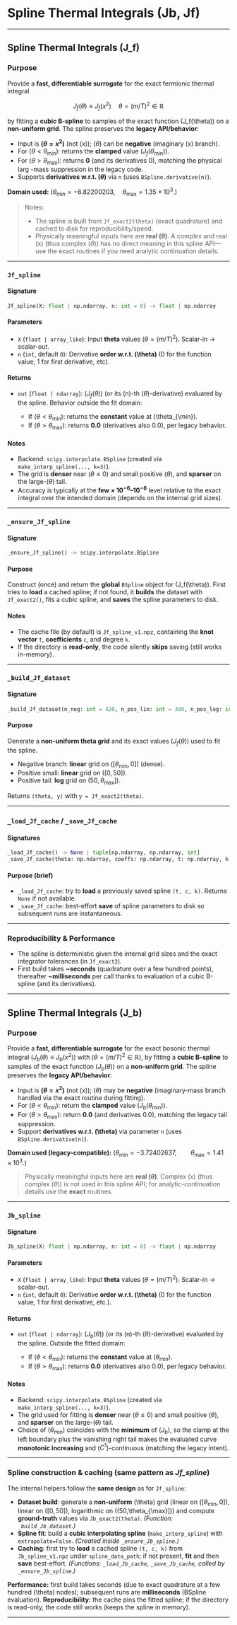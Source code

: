 # Spline Thermal Integrals (Jb, Jf)

---

## Spline Thermal Integrals (J_f)

### Purpose

Provide a **fast, differentiable surrogate** for the exact fermionic thermal integral

$$J_f(\theta)\equiv J_f\bigl(x^2\bigr)\quad \theta=(m/T)^2\in\mathbb{R}$$

by fitting a **cubic B-spline** to samples of the exact function (J_f(\theta)) on a **non-uniform grid**.
The spline preserves the **legacy API/behavior**:

* Input is **($\theta=x^2$)** (not (x)); ($\theta$) can be **negative** (imaginary (x) branch).
* For ($\theta < \theta_{\min}$): returns the **clamped** value ($J_f(\theta_{\min})$).
* For ($\theta > \theta_{\max}$): returns **0** (and its derivatives 0), matching the physical larg -mass suppression in the legacy code.
* Supports **derivatives w.r.t. ($\theta$)** via `n` (uses `BSpline.derivative(n)`).

**Domain used:**
($\theta_{\min} = -6.82200203,\quad \theta_{\max} = 1.35\times 10^3.$)

> Notes:
> * The spline is built from `Jf_exact2(theta)` (exact quadrature) and cached to disk for reproducibility/speed.
> * Physically meaningful inputs here are **real ($\theta$)**. A complex and real (x) (thus complex ($\theta$)) has no direct meaning in this spline API—use the exact routines if you need analytic continuation details.

---

### `Jf_spline`

#### Signature

```python
Jf_spline(X: float | np.ndarray, n: int = 0) -> float | np.ndarray
```

#### Parameters

* `X` (`float | array_like`): Input **theta** values ($\theta=(m/T)^2$). Scalar-in → scalar-out.
* `n` (`int`, default `0`): Derivative **order w.r.t. (\theta)** (0 for the function value, 1 for first derivative, etc).

#### Returns

* `out` (`float | ndarray`): ($J_f(\theta)$) (or its (n)-th ($\theta$)-derivative) evaluated by the spline.
  Behavior outside the fit domain:

  * If ($\theta < \theta_{\min}$): returns the **constant** value at (\theta_{\min}).
  * If ($\theta > \theta_{\max}$): returns **0.0** (derivatives also 0.0), per legacy behavior.

#### Notes

* Backend: `scipy.interpolate.BSpline` (created via `make_interp_spline(..., k=3)`).
* The grid is **denser** near ($\theta\le 0$) and small positive ($\theta$), and **sparser** on the large-($\theta$) tail.
* Accuracy is typically at the **few × $10^{-6}–10^{-8}$** level relative to the exact integral over the intended domain (depends on the internal grid sizes).

---

### `_ensure_Jf_spline`

#### Signature

```python
_ensure_Jf_spline() -> scipy.interpolate.BSpline
```

#### Purpose

Construct (once) and return the **global** `BSpline` object for (J_f(\theta)).
First tries to **load** a cached spline; if not found, it **builds** the dataset with `Jf_exact2()`, fits a cubic spline, and **saves** the spline parameters to disk.

#### Notes

* The cache file (by default) is `Jf_spline_v1.npz`, containing the **knot vector** `t`, **coefficients** `c`, and degree `k`.
* If the directory is **read-only**, the code silently **skips** saving (still works in-memory).

---

### `_build_Jf_dataset`

#### Signature

```python
_build_Jf_dataset(n_neg: int = 420, n_pos_lin: int = 380, n_pos_log: int = 300) -> tuple[np.ndarray, np.ndarray]
```

#### Purpose

Generate a **non-uniform theta grid** and its exact values ($J_f(\theta)$) used to fit the spline.

* Negative branch: **linear** grid on ($[\theta_{\min}, 0]$) (dense).
* Positive small: **linear** grid on ($[0, 50]$).
* Positive tail: **log** grid on $(50, \theta_{\max}])$.

Returns `(theta, y)` with `y = Jf_exact2(theta)`.

---

### `_load_Jf_cache` / `_save_Jf_cache`

#### Signatures

```python
_load_Jf_cache() -> None | tuple[np.ndarray, np.ndarray, int]
_save_Jf_cache(theta: np.ndarray, coeffs: np.ndarray, t: np.ndarray, k: int) -> None
```

#### Purpose (brief)

* `_load_Jf_cache`: try to **load** a previously saved spline `(t, c, k)`. Returns `None` if not available.
* `_save_Jf_cache`: best-effort **save** of spline parameters to disk so subsequent runs are instantaneous.

---

### Reproducibility & Performance

* The spline is deterministic given the internal grid sizes and the exact integrator tolerances (in `Jf_exact2`).
* First build takes **~seconds** (quadrature over a few hundred points), thereafter **~milliseconds** per call thanks to evaluation of a cubic B-spline (and its derivatives).

---

## Spline Thermal Integrals (J_b)

### Purpose

Provide a **fast, differentiable surrogate** for the exact bosonic thermal integral
($J_b(\theta) \equiv J_b(x^2)$) with ($\theta=(m/T)^2\in\mathbb{R}$), by fitting a **cubic B-spline** to samples of the exact function ($J_b(\theta)$) on a **non-uniform grid**.
The spline preserves the **legacy API/behavior**:

* Input is **($\theta=x^2$)** (not (x)); ($\theta$) may be **negative** (imaginary-mass branch handled via the exact routine during fitting).
* For ($\theta < \theta_{\min}$): return the **clamped** value ($J_b(\theta_{\min})$).
* For ($\theta > \theta_{\max}$): return **0.0** (and derivatives 0.0), matching the legacy tail suppression.
* Support **derivatives w.r.t. (\theta)** via parameter `n` (uses `BSpline.derivative(n)`).

**Domain used (legacy-compatible):**
($\displaystyle \theta_{\min} = -3.72402637,\qquad \theta_{\max} = 1.41\times 10^3.$)

> Physically meaningful inputs here are **real ($\theta$)**. Complex (x) (thus complex ($\theta$)) is not used in this spline API; for analytic-continuation details use the **exact** routines.

---

### `Jb_spline`

#### Signature

```python
Jb_spline(X: float | np.ndarray, n: int = 0) -> float | np.ndarray
```

#### Parameters

* `X` (`float | array_like`): Input **theta** values ($\theta=(m/T)^2$). Scalar-in → scalar-out.
* `n` (`int`, default `0`): Derivative **order w.r.t. (\theta)** (0 for the function value, 1 for first derivative, etc.).

#### Returns

* `out` (`float | ndarray`): ($J_b(\theta)$) (or its (n)-th ($\theta$)-derivative) evaluated by the spline.
  Outside the fitted domain:

  * If ($\theta < \theta_{\min}$): returns the **constant** value at ($\theta_{\min}$).
  * If ($\theta > \theta_{\max}$): returns **0.0** (derivatives also 0.0), per legacy behavior.

#### Notes

* Backend: `scipy.interpolate.BSpline` (created via `make_interp_spline(..., k=3)`).
* The grid used for fitting is **denser** near ($\theta\le 0$) and small positive ($\theta$), and **sparser** on the large-($\theta$) tail.
* Choice of ($\theta_{\min}$) coincides with the **minimum** of ($J_b$), so the clamp at the left boundary plus the vanishing right tail makes the evaluated curve **monotonic increasing** and ($C^1$)-continuous (matching the legacy intent).

---

### Spline construction & caching (same pattern as *Jf_spline*)

The internal helpers follow the **same design** as for `Jf_spline`:

* **Dataset build**: generate a **non-uniform** (\theta) grid
  (linear on ($[\theta_{\min},0]$), linear on ($[0,50]$), logarithmic on ((50,\theta_{\max}])) and compute **ground-truth** values via `Jb_exact2(theta)`.
  *(Function: `_build_Jb_dataset`.)*
* **Spline fit**: build a **cubic interpolating spline** (`make_interp_spline`) with `extrapolate=False`.
  *(Created inside `_ensure_Jb_spline`.)*
* **Caching**: first try to **load** a cached spline `(t, c, k)` from
  `Jb_spline_v1.npz` under `spline_data_path`; if not present, **fit** and then **save** best-effort.
  *(Functions: `_load_Jb_cache`, `_save_Jb_cache`, called by `_ensure_Jb_spline`.)*

**Performance:** first build takes seconds (due to exact quadrature at a few hundred (\theta) nodes); subsequent runs are **milliseconds** (BSpline evaluation).
**Reproducibility:** the cache pins the fitted spline; if the directory is read-only, the code still works (keeps the spline in memory).

---

